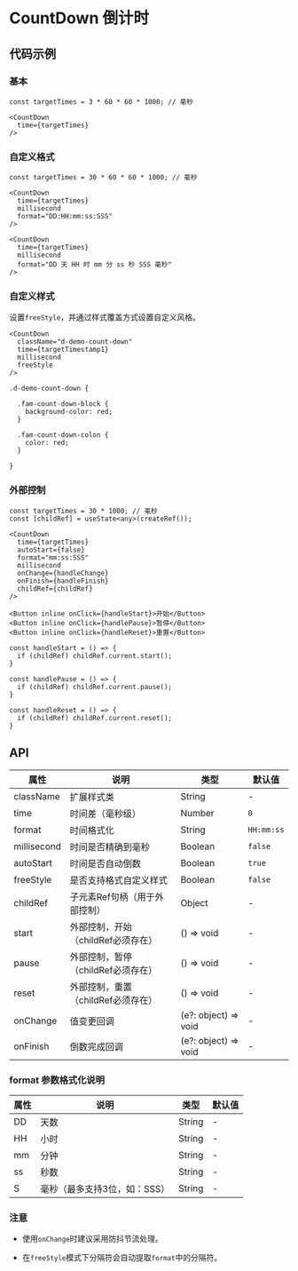 
# CountDown 倒计时

## 代码示例

### 基本
```tsx
const targetTimes = 3 * 60 * 60 * 1000; // 毫秒

<CountDown
  time={targetTimes}
/>
```

### 自定义格式
```tsx
const targetTimes = 30 * 60 * 60 * 1000; // 毫秒

<CountDown
  time={targetTimes}
  millisecond
  format="DD:HH:mm:ss:SSS"
/>

<CountDown
  time={targetTimes}
  millisecond
  format="DD 天 HH 时 mm 分 ss 秒 SSS 毫秒"
/>
```

### 自定义样式

设置`freeStyle`，并通过样式覆盖方式设置自定义风格。

```tsx
<CountDown
  className="d-demo-count-down"
  time={targetTimestamp1}
  millisecond
  freeStyle
/>
```
```less
.d-demo-count-down {

  .fam-count-down-block {
    background-color: red;
  }

  .fam-count-down-colon {
    color: red;
  }

}
```

### 外部控制
```tsx
const targetTimes = 30 * 1000; // 毫秒
const [childRef] = useState<any>(createRef());

<CountDown
  time={targetTimes}
  autoStart={false}
  format="mm:ss:SSS"
  millisecond
  onChange={handleChange}
  onFinish={handleFinish}
  childRef={childRef}
/>

<Button inline onClick={handleStart}>开始</Button>
<Button inline onClick={handlePause}>暂停</Button>
<Button inline onClick={handleReset}>重置</Button>

const handleStart = () => {
  if (childRef) childRef.current.start();
}

const handlePause = () => {
  if (childRef) childRef.current.pause();
}

const handleReset = () => {
  if (childRef) childRef.current.reset();
}
```

## API

属性 | 说明 | 类型 | 默认值
----|-----|------|------
| className | 扩展样式类  | String | - |
| time | 时间差（毫秒级） | Number | `0` |
| format | 时间格式化 | String | `HH:mm:ss` |
| millisecond | 时间是否精确到毫秒 | Boolean | `false`  |
| autoStart | 时间是否自动倒数 | Boolean | `true`  |
| freeStyle | 是否支持格式自定义样式 | Boolean | `false`  |
| childRef | 子元素Ref句柄（用于外部控制） | Object |  -  |
| start | 外部控制，开始（childRef必须存在） | () => void |  -  |
| pause | 外部控制，暂停（childRef必须存在） | () => void |  -  |
| reset | 外部控制，重置（childRef必须存在） | () => void |  -  |
| onChange | 值变更回调 | (e?: object) => void |  -  |
| onFinish | 倒数完成回调 | (e?: object) => void |  -  |

### format 参数格式化说明

属性 | 说明 | 类型 | 默认值
----|-----|------|------
| DD | 天数  | String | - |
| HH | 小时  | String | - |
| mm | 分钟  | String | - |
| ss | 秒数  | String | - |
| S | 毫秒（最多支持3位，如：SSS） | String | - |

### 注意

 - 使用`onChange`时建议采用防抖节流处理。

 - 在`freeStyle`模式下分隔符会自动提取`format`中的分隔符。